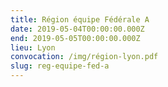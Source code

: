 ```yaml
---
title: Région équipe Fédérale A
date: 2019-05-04T00:00:00.000Z
end: 2019-05-05T00:00:00.000Z
lieu: Lyon
convocation: /img/région-lyon.pdf
slug: reg-equipe-fed-a
---
```


